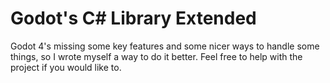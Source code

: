 # Godot's C# Library Extended
Godot 4's missing some key features and some nicer ways to handle some things, so I wrote myself a way to do it better. Feel free to help with the project if you would like to.
